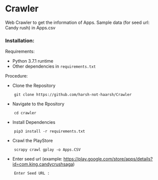 # Crawler
Web Crawler to get the information of Apps.
Sample data (for seed url: Candy rush) in Apps.csv

### Installation:
Requirements:
- Python 3.7.1 runtime
- Other dependencies in `requirements.txt`

Procedure:
- Clone the Repository
```
    git clone https://github.com/harsh-not-haarsh/Crawler
```
- Navigate to the Rpository
```
    cd crawler
```
- Install Dependencies
```
    pip3 install -r requirements.txt
```
- Crawl the PlayStore
```
    scrapy crawl gplay -o Apps.CSV
```

- Enter seed url (example: https://play.google.com/store/apps/details?id=com.king.candycrushsaga)
```
    Enter Seed URL : 
```
